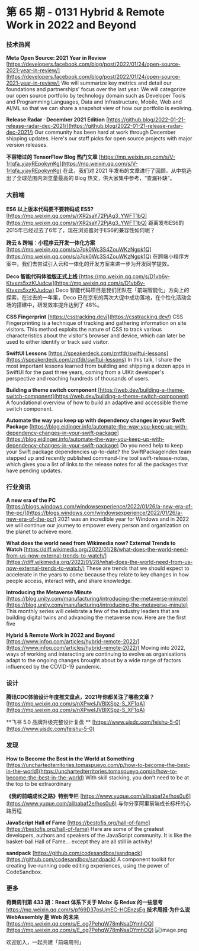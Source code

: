 # 第 65 期 - 0131 Hybrid & Remote Work in 2022 and Beyond
### 技术热闻
**Meta Open Source: 2021 Year in Review**
[https://developers.facebook.com/blog/post/2022/01/24/open-source-2021-year-in-review/](https://developers.facebook.com/blog/post/2022/01/24/open-source-2021-year-in-review/)
We will summarize key metrics and detail our foundations and partnerships' focus over the last year. We will categorize our open source portfolio by technology domain such as Developer Tools and Programming Languages, Data and Infrastructure, Mobile, Web and AI/ML so that we can share a snapshot view of how our portfolio is evolving.

**Release Radar · December 2021 Edition**
[https://github.blog/2022-01-21-release-radar-dec-2021/](https://github.blog/2022-01-21-release-radar-dec-2021/)
Our community has been hard at work through December shipping updates. Here's our staff picks for open source projects with major version releases.

**不容错过的 TensorFlow Blog 热门文章**
[https://mp.weixin.qq.com/s/V-1rIqfa_yjayREpokynKg](https://mp.weixin.qq.com/s/V-1rIqfa_yjayREpokynKg)
在此，我们对 2021 年发布的文章进行了回顾，从中挑选出了全球范围内浏览量最高的 Blog 热文，供大家集中参考，“查漏补缺”。

### 大前端
**ES6 以上版本代码要不要转码成 ES5?**
[https://mp.weixin.qq.com/s/rXR2saY72PjAg3_YWFT1bQ](https://mp.weixin.qq.com/s/rXR2saY72PjAg3_YWFT1bQ)
距离发布ES6的2015年已经过去了6年了，现在浏览器对于ES6的兼容性如何呢？

**跨云 & 跨端：小程序云开发一体化方案**
[https://mp.weixin.qq.com/s/a7qk0Wc3S4ZouWKzNgpk1Q](https://mp.weixin.qq.com/s/a7qk0Wc3S4ZouWKzNgpk1Q)
在跨端小程序方案中，我们去尝试引入云和一体化的开发方案来进一步为开发同学提效。

**Deco 智能代码体验版正式上线**
[https://mp.weixin.qq.com/s/D1vb6v-Ktvxzs5xzKUudcw](https://mp.weixin.qq.com/s/D1vb6v-Ktvxzs5xzKUudcw)
Deco 智能代码项目是我们团队在「前端智能化」方向上的探索，在过去的一年里，Deco 已在京东的两次大促中成功落地，在个性化活动会场的搭建中，研发效率提升达到了 48%。

**CSS Fingerprint**
[https://csstracking.dev/](https://csstracking.dev/)
CSS Fingerprinting is a technique of tracking and gathering information on site visitors. This method exploits the nature of CSS to track various characteristics about the visitor's browser and device, which can later be used to either identify or track said visitor.

**SwiftUI Lessons**
[https://speakerdeck.com/zntfdr/swiftui-lessons](https://speakerdeck.com/zntfdr/swiftui-lessons)
In this talk, I share the most important lessons learned from building and shipping a dozen apps in SwiftUI for the past three years, coming from a UIKit developer's perspective and reaching hundreds of thousands of users.

**Building a theme switch component**
[https://web.dev/building-a-theme-switch-component](https://web.dev/building-a-theme-switch-component)
A foundational overview of how to build an adaptive and accessible theme switch component.

**Automate the way you keep up with dependency changes in your Swift Package**
[https://blog.eidinger.info/automate-the-way-you-keep-up-with-dependency-changes-in-your-swift-package](https://blog.eidinger.info/automate-the-way-you-keep-up-with-dependency-changes-in-your-swift-package)
Do you need help to keep your Swift package dependencies up-to-date? the SwiftPackageIndex team stepped up and recently published command-line tool swift-release-notes, which gives you a list of links to the release notes for all the packages that have pending updates.

### 行业资讯
**A new era of the PC**
[https://blogs.windows.com/windowsexperience/2022/01/26/a-new-era-of-the-pc/](https://blogs.windows.com/windowsexperience/2022/01/26/a-new-era-of-the-pc/)
2021 was an incredible year for Windows and in 2022 we will continue our journey to empower every person and organization on the planet to achieve more.

**What does the world need from Wikimedia now? External Trends to Watch**
[https://diff.wikimedia.org/2022/01/28/what-does-the-world-need-from-us-now-external-trends-to-watch/](https://diff.wikimedia.org/2022/01/28/what-does-the-world-need-from-us-now-external-trends-to-watch/)
These are trends that we should expect to accelerate in the years to come because they relate to key changes in how people access, interact with, and share knowledge.

**Introducing the Metaverse Minute**
[https://blog.unity.com/manufacturing/introducing-the-metaverse-minute](https://blog.unity.com/manufacturing/introducing-the-metaverse-minute)
This monthly series will celebrate a few of the industry leaders that are building digital twins and advancing the metaverse now. Here are the first five

**Hybrid & Remote Work in 2022 and Beyond**
[https://www.infoq.com/articles/hybrid-remote-2022/](https://www.infoq.com/articles/hybrid-remote-2022/)
Moving into 2022, ways of working and interacting are continuing to evolve as organisations adapt to the ongoing changes brought about by a wide range of factors influenced by the COVID-19 pandemic.

### 设计
**腾讯CDC体验设计年度推文盘点，2021年你都关注了哪些文章？**
[https://mp.weixin.qq.com/s/nXPweIJVBIXSpz-S_XF1qA](https://mp.weixin.qq.com/s/nXPweIJVBIXSpz-S_XF1qA)

**飞书 5.0 品牌升级完整设计复盘 **
[https://www.uisdc.com/feishu-5-0](https://www.uisdc.com/feishu-5-0)

### 发现
**How to Become the Best in the World at Something**
[https://unchartedterritories.tomaspueyo.com/p/how-to-become-the-best-in-the-world](https://unchartedterritories.tomaspueyo.com/p/how-to-become-the-best-in-the-world)
With skill stacking, you don’t need to be at the top to be extraordinary

**《我的前端成长之路》特别专栏**
[https://www.yuque.com/alibabaf2e/hos0u6](https://www.yuque.com/alibabaf2e/hos0u6)
与你分享阿里前端成长标杆的心路历程

**JavaScript Hall of Fame**
[https://bestofjs.org/hall-of-fame](https://bestofjs.org/hall-of-fame)
Here are some of the greatest developers, authors and speakers of the JavaScript community. It is like the basket-ball Hall of Fame... except they are all still in activity!

**sandpack**
[https://github.com/codesandbox/sandpack](https://github.com/codesandbox/sandpack)
A component toolkit for creating live-running code editing experiences, using the power of CodeSandbox.

### 更多
**奇舞周刊第 433 期：React 体系下关于 Mobx 与 Redux 的一些思考**
[https://mp.weixin.qq.com/s/pf69D37osUmEC-HCEnzsEg
](https://mp.weixin.qq.com/s/pf69D37osUmEC-HCEnzsEg)
**技术周报·为什么说 WebAssembly 是 Web 的未来**
[https://mp.weixin.qq.com/s/E_og7PehqW78mNsaDYmhOQ](https://mp.weixin.qq.com/s/E_og7PehqW78mNsaDYmhOQ)
![image.png](https://cdn.nlark.com/yuque/0/2020/png/85771/1605930034828-7fc81343-651f-4a15-8465-eebe5a23cf61.png#crop=0&crop=0&crop=1&crop=1&height=31&id=C5Hpa&margin=%5Bobject%20Object%5D&name=image.png&originHeight=90&originWidth=2186&originalType=binary&ratio=1&rotation=0&showTitle=false&size=14325&status=done&style=none&title=&width=746)


欢迎加入，一起共建「前端周刊」
